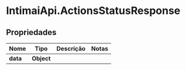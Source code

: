 # IntimaiApi.ActionsStatusResponse

## Propriedades
Nome | Tipo | Descrição | Notas
------------ | ------------- | ------------- | -------------
**data** | **Object** |  | 


